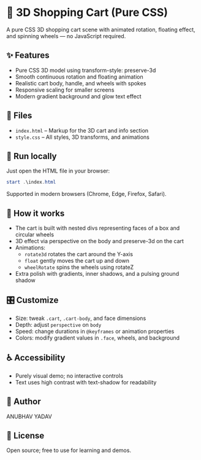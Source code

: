 # 🛒 3D Shopping Cart (Pure CSS)

A pure CSS 3D shopping cart scene with animated rotation, floating effect, and spinning wheels — no JavaScript required.

## ✨ Features

- Pure CSS 3D model using transform-style: preserve-3d
- Smooth continuous rotation and floating animation
- Realistic cart body, handle, and wheels with spokes
- Responsive scaling for smaller screens
- Modern gradient background and glow text effect

## 📁 Files

- `index.html` – Markup for the 3D cart and info section
- `style.css` – All styles, 3D transforms, and animations

## 🚀 Run locally

Just open the HTML file in your browser:

```powershell
start .\index.html
```

Supported in modern browsers (Chrome, Edge, Firefox, Safari).

## 🧩 How it works

- The cart is built with nested divs representing faces of a box and circular wheels
- 3D effect via perspective on the body and preserve-3d on the cart
- Animations:
  - `rotate3d` rotates the cart around the Y-axis
  - `float` gently moves the cart up and down
  - `wheelRotate` spins the wheels using rotateZ
- Extra polish with gradients, inner shadows, and a pulsing ground shadow

## 🎛 Customize

- Size: tweak `.cart`, `.cart-body`, and face dimensions
- Depth: adjust `perspective` on `body`
- Speed: change durations in `@keyframes` or animation properties
- Colors: modify gradient values in `.face`, wheels, and background

## ♿ Accessibility

- Purely visual demo; no interactive controls
- Text uses high contrast with text-shadow for readability

## 👤 Author

ANUBHAV YADAV

## 📄 License

Open source; free to use for learning and demos.
